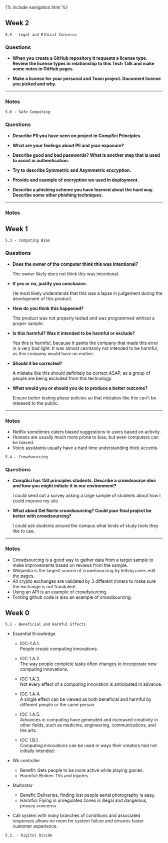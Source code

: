 {% include navigation.html %}

## Week 2

`5.5 - Legal and Ethical Concerns`

### Questions

- **When you create a GitHub repository it requests a license type. Review the license types in relationship to this Tech Talk and make some notes in GitHub pages.**

- **Make a license for your personal and Team project. Document license you picked and why.**

<hr>

### Notes

`5.6 - Safe Computing`

### Questions

- **Describe PII you have seen on project in CompSci Principles.**

- **What are your feelings about PII and your exposure?**

- **Describe good and bad passwords? What is another step that is used to assist in authentication.**

- **Try to describe Symmetric and Asymmetric encryption.**

- **Provide and example of encryption we used in deployment.**

- **Describe a phishing scheme you have learned about the hard way. Describe some other phishing techniques.**

<hr>

### Notes

## Week 1

`5.3 - Computing Bias`

### Questions
- **Does the owner of the computer think this was intentional?**

  The owner likely does not think this was intentional.

- **If yes or no, justify you conclusion.**

  He most likely understands that this was a lapse in judgement during the development of this product.

- **How do you think this happened?**

  The product was not properly tested and was programmed without a proper sample.

- **Is this harmful? Was it intended to be harmful or exclude?**

  Yes this is harmful, because it paints the company that made this error in a very bad light. It was almost cerntainly not intended to be harmful, as this company would have no motive.

- **Should it be corrected?**

  A mistake like this should definitely be correct ASAP, as a group of people are being excluded from this technology.

- **What would you or should you do to produce a better outcome?**

  Ensure better testing phase policies so that mistakes like this can't be released to the public.

<hr>

### Notes
- Netflix sometimes caters biased suggestions to users based on activity.
- Humans are usually much more prone to bias, but even computers can be biased.
- Voice assistants usually have a hard time understanding thick accents.

`5.4 - Crowdsourcing`

### Questions
- **CompSci has 150 principles students. Describe a crowdsource idea and how you might initiate it in our environment?**

  I could send out a survey asking a large sample of students about how I could improve my site.

- **What about Del Norte crowdsourcing? Could your final project be better with crowdsourcing?**

  I could ask students around the campus what kinds of study tools they like to use.

<hr>

### Notes
- Crowdsourcing is a good way to gather data from a target sample to make improvements based on reviews from the sample.
- Wikipedia is the largest source of crowdsourcing by letting users edit the pages.
- All crypto exchanges are validated by 3 different miners to make sure the exchange is not fraudulent.
- Using an API is an example of crowdsourcing.
- Forking github code is also an example of crowdsourcing.

## Week 0 

`5.1 - Beneficial and Harmful Effects`
* Essential Knowledge
  * IOC-1.A.1.  
  People create computing innovations.

  * IOC 1.A.2.  
  The way people complete tasks often changes to incorporate new computing innovations.

  * IOC 1.A.3.   
  Not every effect of a computing innovation is anticipated in advance.

  * IOC 1.A.4.   
  A single effect can be viewed as both beneficial and harmful by different people or the same person.

  * IOC 1.A.5.   
  Advances in computing have generated and increased creativity in other fields, such as medicine, engineering, communications, and the arts.

  * IOC 1.B.1.  
  Computing innovations can be used in ways their creators had not initially intended:  
   

* Wii controller   
  * Benefit: Gets people to be more active while playing games.   
  * Harmful: Broken TVs and injuries.

* Multirotor  
  * Benefit: Deliveries, finding lost people aerial photography is easy.   
  * Harmful: Flying in unregulated zones is illegal and dangerous, privacy concerns

* Call system with many branches of conditions and associated responses allows no room for system failure and ensures faster customer experience.



`5.2. - Digital Divide`
